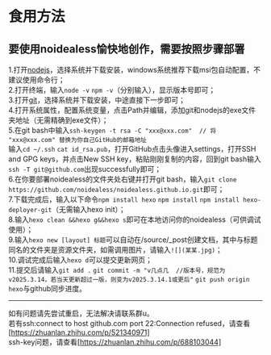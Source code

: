 # 食用方法
## 要使用noidealess愉快地创作，需要按照步骤部署
1.打开[nodejs](https://nodejs.org/en/download)，选择系统并下载安装，windows系统推荐下载msi包自动配置，不建议使用命令行；  
2.打开终端，输入`node -v` `npm -v`（分别输入），显示版本号即可；  
3.打开[git](https://git-scm.com/downloads)，选择系统并下载安装，中途直接下一步即可；  
4.打开系统属性，配置系统变量，点击Path并编辑，添加git和nodejs的exe文件夹地址（无需精确到exe文件）；  
5.在git bash中输入`ssh-keygen -t rsa -C "xxx@xxx.com"  // 将 "xxx@xxx.com" 替换为你自己GitHub的邮箱地址`  
输入`cd ~/.ssh` `cat id_rsa.pub`，打开GitHub点击头像进入settings，打开SSH and GPG keys，并点击New SSH key，粘贴刚刚复制的内容，回到git bash输入`ssh -T git@github.com`出现successfully即可；  
6.在你要部署noidealess的文件夹处右键并打开git bash，输入`git clone https://github.com/noidealess/noidealess.github.io.git`即可；  
7.下载完成后，输入以下命令`npm install hexo` `npm install` `npm install hexo-deployer-git`（无需输入hexo init）；  
8.输入`hexo clean &&hexo g&&hexo s`即可在本地访问你的noidealess（可供调试使用）；  
9.输入`hexo new [layout] 标题`可以自动在/source/_post创建文档，其中与标题同名的文件夹是资源文件夹，如需调用图片，请输入`![](某某.jpg)`；  
10.调试完成后输入`hexo d`可以提交更新网页；  
11.提交后请输入`git add .` `git commit -m "v几点几  //版本号，规范为v2025.3.14，若当天更新超过一版，则变为v2025.3.14.1或更后"` `git push origin hexo`与github同步进度。  

---

如有问题请先尝试重启，无法解决请联系群u。  
若有ssh:connect to host github.com port 22:Connection refused，请查看[https://zhuanlan.zhihu.com/p/521340971]  
ssh-key问题，请查看[https://zhuanlan.zhihu.com/p/688103044]  
